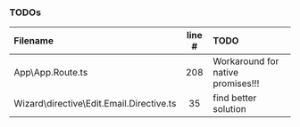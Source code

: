 ### TODOs
| Filename | line # | TODO
|:------|:------:|:------
| App\App.Route.ts | 208 | Workaround for native promises!!!
| Wizard\directive\Edit.Email.Directive.ts | 35 | find better solution